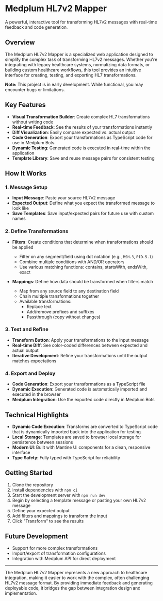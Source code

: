 # Medplum HL7v2 Mapper

A powerful, interactive tool for transforming HL7v2 messages with real-time feedback and code generation.

## Overview

The Medplum HL7v2 Mapper is a specialized web application designed to simplify the complex task of transforming HL7v2 messages. Whether you're integrating with legacy healthcare systems, normalizing data formats, or building custom healthcare workflows, this tool provides an intuitive interface for creating, testing, and exporting HL7 transformations.

**Note:** This project is in early development. While functional, you may encounter bugs or limitations.

## Key Features

- **Visual Transformation Builder**: Create complex HL7 transformations without writing code
- **Real-time Feedback**: See the results of your transformations instantly
- **Diff Visualization**: Easily compare expected vs. actual output
- **Code Generation**: Export your transformations as TypeScript code for use in Medplum Bots
- **Dynamic Testing**: Generated code is executed in real-time within the application
- **Template Library**: Save and reuse message pairs for consistent testing

## How It Works

### 1. Message Setup

- **Input Message**: Paste your source HL7v2 message
- **Expected Output**: Define what you expect the transformed message to look like
- **Save Templates**: Save input/expected pairs for future use with custom names

### 2. Define Transformations

- **Filters**: Create conditions that determine when transformations should be applied
  - Filter on any segment/field using dot notation (e.g., `MSH.3`, `PID.5.1`)
  - Combine multiple conditions with AND/OR operators
  - Use various matching functions: contains, startsWith, endsWith, exact

- **Mappings**: Define how data should be transformed when filters match
  - Map from any source field to any destination field
  - Chain multiple transformations together
  - Available transformations:
    - Replace text
    - Add/remove prefixes and suffixes
    - Passthrough (copy without changes)

### 3. Test and Refine

- **Transform Button**: Apply your transformations to the input message
- **Real-time Diff**: See color-coded differences between expected and actual output
- **Iterative Development**: Refine your transformations until the output matches expectations

### 4. Export and Deploy

- **Code Generation**: Export your transformations as a TypeScript file
- **Dynamic Execution**: Generated code is automatically imported and executed in the browser
- **Medplum Integration**: Use the exported code directly in Medplum Bots

## Technical Highlights

- **Dynamic Code Execution**: Transforms are converted to TypeScript code that is dynamically imported back into the application for testing
- **Local Storage**: Templates are saved to browser local storage for persistence between sessions
- **Modern UI**: Built with Mantine UI components for a clean, responsive interface
- **Type Safety**: Fully typed with TypeScript for reliability

## Getting Started

1. Clone the repository
2. Install dependencies with `npm ci`
3. Start the development server with `npm run dev`
4. Begin by selecting a template message or pasting your own HL7v2 message
5. Define your expected output
6. Add filters and mappings to transform the input
7. Click "Transform" to see the results

## Future Development

- Support for more complex transformations
- Import/export of transformation configurations
- Integration with Medplum API for direct deployment

---

The Medplum HL7v2 Mapper represents a new approach to healthcare integration, making it easier to work with the complex, often challenging HL7v2 message format. By providing immediate feedback and generating deployable code, it bridges the gap between integration design and implementation.
